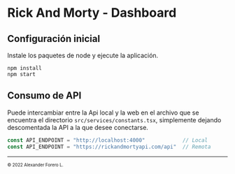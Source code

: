 # Rick And Morty - Dashboard

## Configuración inicial

Instale los paquetes de node y ejecute la aplicación.
```
npm install
npm start
```

## Consumo de API

Puede intercambiar entre la Api local y la web en el archivo que se encuentra el directorio `src/services/constants.tsx`, simplemente dejando descomentada la API a la que desee conectarse.
```js script
const API_ENDPOINT = "http://localhost:4000"            // Local
const API_ENDPOINT = "https://rickandmortyapi.com/api"  // Remota
```


<hr />

<sub><sup>© 2022  Alexander Forero L.</sup></sub>
